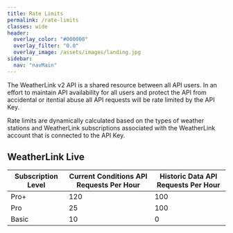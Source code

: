 ```yaml
---
title: Rate Limits
permalink: /rate-limits
classes: wide
header:
  overlay_color: "#000000"
  overlay_filter: "0.0"
  overlay_image: /assets/images/landing.jpg
sidebar:
  nav: "navMain"
---
```


The WeatherLink v2 API is a shared resource between all API users. In an effort to maintain API availability for all users and protect the API from accidental or itential abuse all API requests will be rate limited by the API Key.

Rate limits are dynamically calculated based on the types of weather stations and WeatherLink subscriptions associated with the WeatherLink account that is connected to the API Key.

## WeatherLink Live

Subscription Level|Current Conditions API Requests Per Hour|Historic Data API Requests Per Hour
-|-|-
Pro+|120|100
Pro|25|100
Basic|10|0

